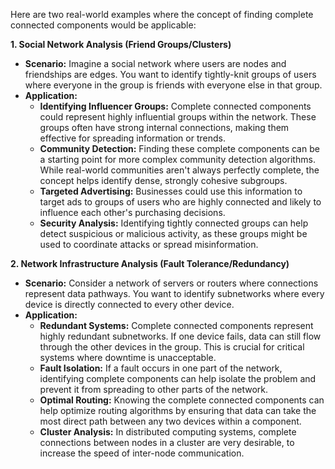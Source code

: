 Here are two real-world examples where the concept of finding complete connected components would be applicable:

**1. Social Network Analysis (Friend Groups/Clusters)**

* **Scenario:** Imagine a social network where users are nodes and friendships are edges. You want to identify tightly-knit groups of users where everyone in the group is friends with everyone else in that group.
* **Application:**
    * **Identifying Influencer Groups:** Complete connected components could represent highly influential groups within the network. These groups often have strong internal connections, making them effective for spreading information or trends.
    * **Community Detection:** Finding these complete components can be a starting point for more complex community detection algorithms. While real-world communities aren't always perfectly complete, the concept helps identify dense, strongly cohesive subgroups.
    * **Targeted Advertising:** Businesses could use this information to target ads to groups of users who are highly connected and likely to influence each other's purchasing decisions.
    * **Security Analysis:** Identifying tightly connected groups can help detect suspicious or malicious activity, as these groups might be used to coordinate attacks or spread misinformation.

**2. Network Infrastructure Analysis (Fault Tolerance/Redundancy)**

* **Scenario:** Consider a network of servers or routers where connections represent data pathways. You want to identify subnetworks where every device is directly connected to every other device.
* **Application:**
    * **Redundant Systems:** Complete connected components represent highly redundant subnetworks. If one device fails, data can still flow through the other devices in the group. This is crucial for critical systems where downtime is unacceptable.
    * **Fault Isolation:** If a fault occurs in one part of the network, identifying complete components can help isolate the problem and prevent it from spreading to other parts of the network.
    * **Optimal Routing:** Knowing the complete connected components can help optimize routing algorithms by ensuring that data can take the most direct path between any two devices within a component.
    * **Cluster Analysis:** In distributed computing systems, complete connections between nodes in a cluster are very desirable, to increase the speed of inter-node communication.
